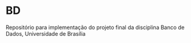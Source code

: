 # BD
Repositório para implementação do projeto final da disciplina Banco de Dados, Universidade de Brasília
